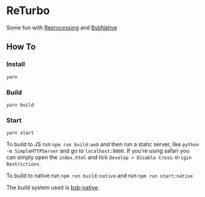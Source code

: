 # ReTurbo

Some fun with [Reprocessing](https://github.com/schmavery/reprocessing) and [BsbNative](https://github.com/bsansouci/bsb-native)

## How To
### Install
`yarn`

### Build
`yarn build`

### Start
`yarn start`

To build to JS run `npm run build:web` and then run a static server, like `python -m SimpleHTTPServer` and go to `localhost:8000`. If you're using safari you can simply open the `index.html` and tick `Develop > Disable Cross-Origin Restrictions`.

To build to native run `npm run build:native` and run `npm run start:native`

The build system used is [bsb-native](https://github.com/bsansouci/bucklescript).
